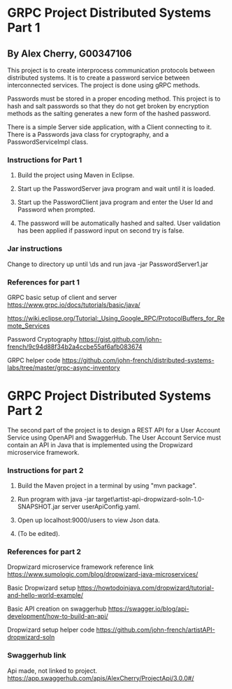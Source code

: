 # GRPC Project Distributed Systems Part 1

## By Alex Cherry, G00347106

This project is to create interprocess communication protocols between distributed systems. It is to create a password service between interconnected services. The project is done using gRPC methods.

Passwords must be stored in a proper encoding method. This project is to hash and salt passwords so that they do not get broken by encryption methods as the salting generates a new form of the hashed password.

There is a simple Server side application, with a Client connecting to it. There is a Passwords java class for cryptography, and a PasswordServiceImpl class.

### Instructions for Part 1

1. Build the project using Maven in Eclipse.

2. Start up the PasswordServer java program and wait until it is loaded.

3. Start up the PasswordClient java program and enter the User Id and Password when prompted.

4. The password will be automatically hashed and salted. User validation has been applied if password input on second try is false.

### Jar instructions

Change to directory up until \ds and run java -jar PasswordServer1.jar 

### References for part 1

GRPC basic setup of client and server
https://www.grpc.io/docs/tutorials/basic/java/

https://wiki.eclipse.org/Tutorial:_Using_Google_RPC/ProtocolBuffers_for_Remote_Services

Password Cryptography
https://gist.github.com/john-french/9c94d88f34b2a4ccbe55af6afb083674

GRPC helper code 
https://github.com/john-french/distributed-systems-labs/tree/master/grpc-async-inventory


# GRPC Project Distributed Systems Part 2

The second part of the project is to design a REST API for a User Account Service using OpenAPI and SwaggerHub. The User Account Service must contain an API in Java that is implemented using the Dropwizard microservice framework.

### Instructions for part 2

1. Build the Maven project in a terminal by using "mvn package".

2. Run program with java -jar target\artist-api-dropwizard-soln-1.0-SNAPSHOT.jar server userApiConfig.yaml.

3. Open up localhost:9000/users to view Json data.

4. (To be edited).

### References for part 2
Dropwizard microservice framework reference link
https://www.sumologic.com/blog/dropwizard-java-microservices/

Basic Dropwizard setup
https://howtodoinjava.com/dropwizard/tutorial-and-hello-world-example/

Basic API creation on swaggerhub
https://swagger.io/blog/api-development/how-to-build-an-api/ 

Dropwizard setup helper code
https://github.com/john-french/artistAPI-dropwizard-soln

### Swaggerhub link
Api made, not linked to project.
https://app.swaggerhub.com/apis/AlexCherry/ProjectApi/3.0.0#/

